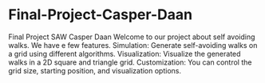 # Final-Project-Casper-Daan
Final Project SAW Casper Daan
Welcome to our project about self avoiding walks. We have e few features.
Simulation: Generate self-avoiding walks on a grid using different algorithms.
Visualization: Visualize the generated walks in a 2D square and triangle grid.
Customization: You can control the grid size, starting position, and visualization options.
